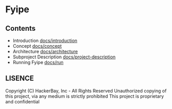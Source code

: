 # Fyipe

## Contents
- Introduction [docs/introduction](/docs/introduction.md)
- Concept [docs/concept](/docs/concept.md)
- Architecture [docs/architecture](/docs/architecture.md)
- Subproject Description [docs/project-description](/docs/project-description.md)
- Running Fyipe [docs/run](/docs/run.md)

## LISENCE

Copyright (C) HackerBay, Inc - All Rights Reserved
Unauthorized copying of this project, via any medium is strictly prohibited
This project is proprietary and confidential
